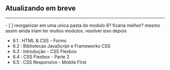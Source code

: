 <h2>Atualizando em breve</h2>
<hr>
- [ ] reorganizar em uma unica pasta do modulo 6? ficaria melhor? mesmo assim ainda iriam ter muitos modulos. resolvei isso depois

- 6.1 : HTML & CSS - Forms
- 6.2 : Bibliotecas JavaScript e Frameworks CSS
- 6.3 : Introdução - CSS Flexbox
- 6.4 : CSS Flexbox - Parte 2
- 6.5 : CSS Responsivo - Mobile First
